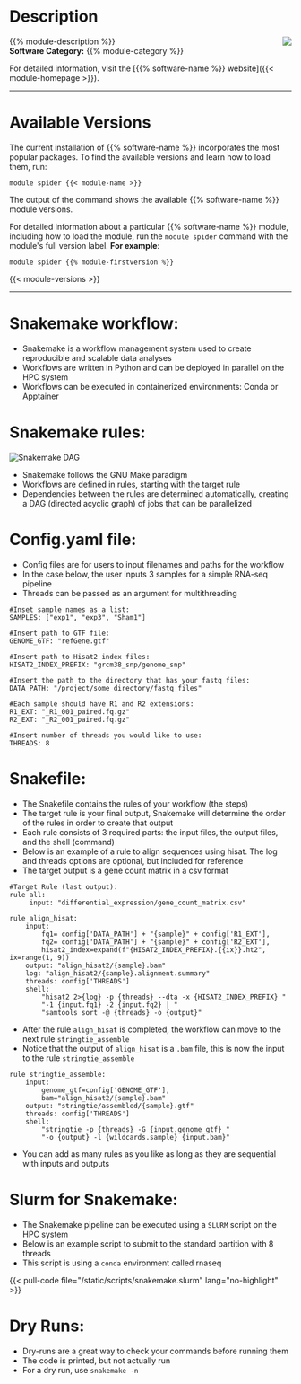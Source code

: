 # Description
<img src="/images/snakemake.png" style="float:right;" class="project-inset" />
{{% module-description %}}

<br>
<strong>Software Category:</strong> {{% module-category %}}

For detailed information, visit the [{{% software-name %}} website]({{< module-homepage >}}).

---

# Available Versions
The current installation of {{% software-name %}} incorporates the most popular packages. To find the available versions and learn how to load them, run:

```
module spider {{< module-name >}}
```

The output of the command shows the available {{% software-name %}} module versions.

For detailed information about a particular {{% software-name %}} module, including how to load the module, run the `module spider` command with the module's full version label. __For example__:
```
module spider {{% module-firstversion %}}
```

{{< module-versions >}}


---

# Snakemake workflow:

- Snakemake is a workflow management system used to create reproducible and scalable data analyses
- Workflows are written in Python and can be deployed in parallel on the HPC system
- Workflows can be executed in containerized environments: Conda or Apptainer

# Snakemake rules:

![Snakemake DAG](/images/snakemake_dag.png)
- Snakemake follows the GNU Make paradigm
- Workflows are defined in rules, starting with the target rule
- Dependencies between the rules are determined automatically, creating a DAG (directed acyclic graph) of jobs that can be parallelized

# Config.yaml file:

- Config files are for users to input filenames and paths for the workflow
- In the case below, the user inputs 3 samples for a simple RNA-seq pipeline
- Threads can be passed as an argument for multithreading

```
#Inset sample names as a list:
SAMPLES: ["exp1", "exp3", "Sham1"]

#Insert path to GTF file:
GENOME_GTF: "refGene.gtf"

#Insert path to Hisat2 index files:
HISAT2_INDEX_PREFIX: "grcm38_snp/genome_snp"

#Insert the path to the directory that has your fastq files:
DATA_PATH: "/project/some_directory/fastq_files"

#Each sample should have R1 and R2 extensions:
R1_EXT: "_R1_001_paired.fq.gz"
R2_EXT: "_R2_001_paired.fq.gz"

#Insert number of threads you would like to use:
THREADS: 8
```

# Snakefile:

- The Snakefile contains the rules of your workflow (the steps)
- The target rule is your final output, Snakemake will determine the order of the rules in order to create that output
- Each rule consists of 3 required parts: the input files, the output files, and the shell (command)
- Below is an example of a rule to align sequences using hisat. The log and threads options are optional, but included for reference
- The target output is a gene count matrix in a csv format

```
#Target Rule (last output):
rule all:
     input: "differential_expression/gene_count_matrix.csv"

rule align_hisat:
    input:
        fq1= config['DATA_PATH'] + "{sample}" + config['R1_EXT'],
        fq2= config['DATA_PATH'] + "{sample}" + config['R2_EXT'],
        hisat2_index=expand(f"{HISAT2_INDEX_PREFIX}.{{ix}}.ht2", ix=range(1, 9))
    output: "align_hisat2/{sample}.bam"
    log: "align_hisat2/{sample}.alignment.summary"
    threads: config['THREADS']
    shell:
        "hisat2 2>{log} -p {threads} --dta -x {HISAT2_INDEX_PREFIX} "
        "-1 {input.fq1} -2 {input.fq2} | "
        "samtools sort -@ {threads} -o {output}"
```

- After the rule `align_hisat` is completed, the workflow can move to the next rule `stringtie_assemble`
- Notice that the output of `align_hisat` is a `.bam` file, this is now the input to the rule `stringtie_assemble`

```
rule stringtie_assemble:
    input:
        genome_gtf=config['GENOME_GTF'],
        bam="align_hisat2/{sample}.bam"
    output: "stringtie/assembled/{sample}.gtf"
    threads: config['THREADS']
    shell:
        "stringtie -p {threads} -G {input.genome_gtf} "
        "-o {output} -l {wildcards.sample} {input.bam}"
```

- You can add as many rules as you like as long as they are sequential with inputs and outputs

# Slurm for Snakemake:

- The Snakemake pipeline can be executed using a `SLURM` script on the HPC system
- Below is an example script to submit to the standard partition with 8 threads
- This script is using a `conda` environment called rnaseq

{{< pull-code file="/static/scripts/snakemake.slurm" lang="no-highlight" >}}

# Dry Runs:

- Dry-runs are a great way to check your commands before running them
- The code is printed, but not actually run
- For a dry run, use `snakemake -n`
